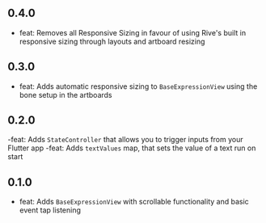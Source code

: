 ## 0.4.0

- feat: Removes all Responsive Sizing in favour of using Rive's built in responsive sizing through layouts and artboard resizing

## 0.3.0

- feat: Adds automatic responsive sizing to `BaseExpressionView` using the bone setup in the artboards

## 0.2.0

-feat: Adds `StateController` that allows you to trigger inputs from your Flutter app
-feat: Adds `textValues` map, that sets the value of a text run on start

## 0.1.0

- feat: Adds `BaseExpressionView` with scrollable functionality and basic event tap listening
